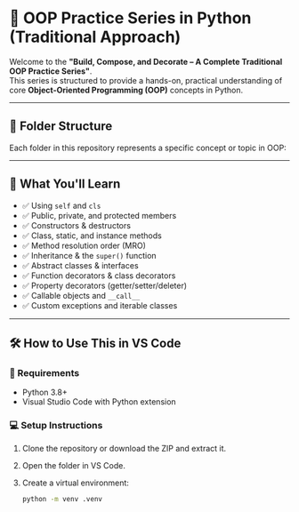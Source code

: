 # 🎯 OOP Practice Series in Python (Traditional Approach)

Welcome to the **"Build, Compose, and Decorate – A Complete Traditional OOP Practice Series"**.  
This series is structured to provide a hands-on, practical understanding of core **Object-Oriented Programming (OOP)** concepts in Python.

---

## 📁 Folder Structure

Each folder in this repository represents a specific concept or topic in OOP:

---

## 🧠 What You'll Learn

- ✅ Using `self` and `cls`
- ✅ Public, private, and protected members
- ✅ Constructors & destructors
- ✅ Class, static, and instance methods
- ✅ Method resolution order (MRO)
- ✅ Inheritance & the `super()` function
- ✅ Abstract classes & interfaces
- ✅ Function decorators & class decorators
- ✅ Property decorators (getter/setter/deleter)
- ✅ Callable objects and `__call__`
- ✅ Custom exceptions and iterable classes

---

## 🛠️ How to Use This in VS Code

### 🔧 Requirements

- Python 3.8+
- Visual Studio Code with Python extension

### 💻 Setup Instructions

1. Clone the repository or download the ZIP and extract it.
2. Open the folder in VS Code.
3. Create a virtual environment:

   ```bash
   python -m venv .venv


